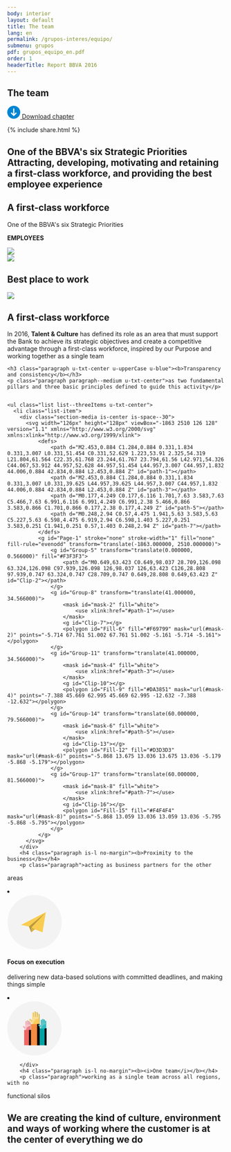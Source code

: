 ```yaml
---
body: interior
layout: default
title: The team
lang: en
permalink: /grupos-interes/equipo/
submenu: grupos
pdf: grupos_equipo_en.pdf
order: 1
headerTitle: Report BBVA 2016
---
```


<section class="principal"  data-parallax="scroll" data-speed=".4" data-image-src="{{site.baseurl}}/images/bg-equipo.png">
  <div class="section-header section-header--strategy">
    <h1>The team</h1>
  </div>
</section>

<section class="section-option">
  <div class="container container--small u-flex u-space-between">
    <p class="download-option">
      <a href="{{site.baseurl}}/downloads/{{ page.pdf }}"  target="_blank">
        <svg width="30px" height="30px" viewBox="-7 -1741 30 30" version="1.1" xmlns="http://www.w3.org/2000/svg" xmlns:xlink="http://www.w3.org/1999/xlink">
          <path d="M8,-1741 C-0.318181818,-1741 -7,-1734.31818 -7,-1726 C-7,-1717.68182 -0.318181818,-1711 8,-1711 C16.3181818,-1711 23,-1717.68182 23,-1726 C23,-1734.31818 16.3181818,-1741 8,-1741 Z M14.6136364,-1723.47727 L8.47727273,-1717.34091 C8.34090909,-1717.20455 8.13636364,-1717.13636 8,-1717.13636 C7.79545455,-1717.13636 7.65909091,-1717.20455 7.52272727,-1717.34091 L1.38636364,-1723.47727 C1.25,-1723.61364 1.18181818,-1723.75 1.18181818,-1723.95455 C1.18181818,-1724.15909 1.25,-1724.29545 1.38636364,-1724.43182 L2.34090909,-1725.38636 C2.61363636,-1725.65909 3.02272727,-1725.65909 3.29545455,-1725.38636 L6.02272727,-1722.65909 C6.22727273,-1722.45455 6.63636364,-1722.59091 6.63636364,-1722.93182 L6.63636364,-1734.18182 C6.63636364,-1734.59091 6.90909091,-1734.86364 7.31818182,-1734.86364 L8.68181818,-1734.86364 C9.09090909,-1734.86364 9.36363636,-1734.59091 9.36363636,-1734.18182 L9.36363636,-1722.86364 C9.36363636,-1722.59091 9.70454545,-1722.38636 9.97727273,-1722.59091 L12.7045455,-1725.31818 C12.9772727,-1725.59091 13.3863636,-1725.59091 13.6590909,-1725.31818 L14.6136364,-1724.36364 C14.75,-1724.22727 14.8181818,-1724.09091 14.8181818,-1723.88636 C14.8181818,-1723.75 14.75,-1723.61364 14.6136364,-1723.47727 Z" id="Shape" stroke="none" fill="#0085D3" fill-rule="evenodd"></path>
        </svg>
        Download chapter
      </a>
    </p>
    {% include share.html %}


  </div>
</section>

<section class="section section--blue section--piramids">
  <div class="container container--small">
    <h2 class="txt-cite">One of the BBVA's six Strategic Priorities Attracting, developing, motivating and
retaining a first-class workforce, and
providing the best employee experience</h2>
  </div>
</section>

<section class="section">
  <div class="container">
    <h2 class="u-txt-center title-section title-section--inside">A first-class workforce</h2>
    <p class="paragraph is-huge is-dark u-txt-center paragraph--big">One of the BBVA's six Strategic Priorities </p>
    <p class="paragraph is-l u-txt-center paragraph--big"><b>EMPLOYEES</b></p>
    <div class="section-media is-center">
      <img style="max-width:810px;" src="{{site.baseurl}}/images/map-empleados-eng.svg" />
    </div>
  </div>
</section>

<section class="section section--grey">
  <div class="container">
    <div class="section-media is-center">
      <img style="max-width:710px;" src="{{site.baseurl}}/images/number-employees-eng.svg" />
    </div>
  </div>
</section>


<section class="section section--blue">
  <div class="container">
    <h2 class="u-txt-center title-section title-section--inside">Best place to work</h2>
    <div class="section-media is-center">
      <img style="max-width: 616px;" src="{{site.baseurl}}/images/best-place-en.svg" />
    </div>
  </div>
</section>



<section class="section">
  <div class="container container--small">
    <h2 class="u-txt-center title-section title-section--inside">A first-class workforce</h2>
    <p class="paragraph u-txt-center paragraph--big">In 2016, <b>Talent & Culture</b> has defined its role as an area that must
support the Bank to achieve its strategic objectives and create a
competitive advantage through a first-class workforce, inspired by our
Purpose and working together as a single team</p>


    <h3 class="paragraph u-txt-center u-upperCase u-blue"><b>Transparency and consistency</b></h3>
    <p class="paragraph paragraph--medium u-txt-center">as two fundamental pillars and three basic principles defined to guide this activity</p>


    <ul class="list list--threeItems u-txt-center">
      <li class="list-item">
        <div class="section-media is-center is-space--30">
          <svg width="126px" height="128px" viewBox="-1863 2510 126 128" version="1.1" xmlns="http://www.w3.org/2000/svg" xmlns:xlink="http://www.w3.org/1999/xlink">
              <defs>
                  <path d="M2.453,0.884 C1.284,0.884 0.331,1.834 0.331,3.007 L0.331,51.454 C0.331,52.629 1.223,53.91 2.325,54.319 L21.804,61.564 C22.35,61.768 23.244,61.767 23.794,61.56 L42.971,54.326 C44.067,53.912 44.957,52.628 44.957,51.454 L44.957,3.007 C44.957,1.832 44.006,0.884 42.834,0.884 L2.453,0.884 Z" id="path-1"></path>
                  <path d="M2.453,0.884 C1.284,0.884 0.331,1.834 0.331,3.007 L0.331,39.625 L44.957,39.625 L44.957,3.007 C44.957,1.832 44.006,0.884 42.834,0.884 L2.453,0.884 Z" id="path-3"></path>
                  <path d="M0.177,4.249 C0.177,6.116 1.701,7.63 3.583,7.63 C5.466,7.63 6.991,6.116 6.991,4.249 C6.991,2.38 5.466,0.866 3.583,0.866 C1.701,0.866 0.177,2.38 0.177,4.249 Z" id="path-5"></path>
                  <path d="M0.248,2.94 C0.57,4.475 1.941,5.63 3.583,5.63 C5.227,5.63 6.598,4.475 6.919,2.94 C6.598,1.403 5.227,0.251 3.583,0.251 C1.941,0.251 0.57,1.403 0.248,2.94 Z" id="path-7"></path>
              </defs>
              <g id="Page-1" stroke="none" stroke-width="1" fill="none" fill-rule="evenodd" transform="translate(-1863.000000, 2510.000000)">
                  <g id="Group-5" transform="translate(0.000000, 0.566000)" fill="#F3F3F3">
                      <path d="M0.649,63.423 C0.649,98.037 28.709,126.098 63.324,126.098 C97.939,126.098 126,98.037 126,63.423 C126,28.808 97.939,0.747 63.324,0.747 C28.709,0.747 0.649,28.808 0.649,63.423 Z" id="Clip-2"></path>
                  </g>
                  <g id="Group-8" transform="translate(41.000000, 34.566000)">
                      <mask id="mask-2" fill="white">
                          <use xlink:href="#path-1"></use>
                      </mask>
                      <g id="Clip-7"></g>
                      <polygon id="Fill-6" fill="#F69799" mask="url(#mask-2)" points="-5.714 67.761 51.002 67.761 51.002 -5.161 -5.714 -5.161"></polygon>
                  </g>
                  <g id="Group-11" transform="translate(41.000000, 34.566000)">
                      <mask id="mask-4" fill="white">
                          <use xlink:href="#path-3"></use>
                      </mask>
                      <g id="Clip-10"></g>
                      <polygon id="Fill-9" fill="#DA3851" mask="url(#mask-4)" points="-7.388 45.669 62.995 45.669 62.995 -12.632 -7.388 -12.632"></polygon>
                  </g>
                  <g id="Group-14" transform="translate(60.000000, 79.566000)">
                      <mask id="mask-6" fill="white">
                          <use xlink:href="#path-5"></use>
                      </mask>
                      <g id="Clip-13"></g>
                      <polygon id="Fill-12" fill="#D3D3D3" mask="url(#mask-6)" points="-5.868 13.675 13.036 13.675 13.036 -5.179 -5.868 -5.179"></polygon>
                  </g>
                  <g id="Group-17" transform="translate(60.000000, 81.566000)">
                      <mask id="mask-8" fill="white">
                          <use xlink:href="#path-7"></use>
                      </mask>
                      <g id="Clip-16"></g>
                      <polygon id="Fill-15" fill="#F4F4F4" mask="url(#mask-8)" points="-5.868 13.059 13.036 13.059 13.036 -5.795 -5.868 -5.795"></polygon>
                  </g>
              </g>
          </svg>
        </div>
        <h4 class="paragraph is-l no-margin"><b>Proximity to the business</b></h4>
        <p class="paragraph">acting as business partners for the other
areas</p>
      </li>
      <li class="list-item">
        <div class="section-media is-center is-space--30">
          <svg width="127px" height="126px" viewBox="-2193 2315 127 126" version="1.1" xmlns="http://www.w3.org/2000/svg" xmlns:xlink="http://www.w3.org/1999/xlink">
              <g id="Group-7" stroke="none" stroke-width="1" fill="none" fill-rule="evenodd" transform="translate(-2193.000000, 2315.000000)">
                  <g id="Group-3">
                      <path d="M0.692,62.989 C0.692,97.603 28.754,125.664 63.368,125.664 C97.982,125.664 126.043,97.603 126.043,62.989 C126.043,28.374 97.982,0.313 63.368,0.313 C28.754,0.313 0.692,28.374 0.692,62.989 Z" id="Clip-2" fill="#F3F3F3"></path>
                      <polygon id="Fill-4" fill="#F9CD51" points="31.9008 69.2353 50.1678 73.1173 55.4338 86.2063 63.5398 79.5213 81.6818 86.2543 89.1278 39.7963"></polygon>
                      <polygon id="Fill-5" fill="#BA9A3D" points="50.169 73.1197 55.434 86.2067 63.539 79.5217 63.652 79.5627 55.994 75.1747 87.819 41.5627"></polygon>
                      <polygon id="Fill-6" fill="#D8B348" points="55.4052 86.1337 55.4342 86.2067 63.5392 79.5217 64.0292 79.7027 55.9942 75.1647"></polygon>
                  </g>
              </g>
          </svg>
        </div>
        <h4 class="paragraph is-l no-margin"><b>Focus on execution</b></h4>
        <p class="paragraph">delivering new data-based solutions with
committed deadlines, and making things simple</p>
      </li>
      <li class="list-item">
        <div class="section-media is-center is-space--30">
          <svg width="126px" height="126px" viewBox="-1623 2322 126 126" version="1.1" xmlns="http://www.w3.org/2000/svg" xmlns:xlink="http://www.w3.org/1999/xlink">
              <defs>
                  <path d="M4.36019148,0.4323 L4.381,4.951 L1.08,1.327 C1.02288518,1.26433067 0.960958762,1.20867461 0.8953,1.16008288 L0.8953,4.89807834 L4.487,8.841 C4.682,9.291 5.13,9.605 5.651,9.605 L15.182,9.605 C15.883,9.605 16.453,9.036 16.453,8.335 L16.453,1.155 L16.453,0.4323 L4.36019148,0.4323 L4.36019148,0.4323 Z" id="path-1"></path>
                  <path d="M4.36765419,0.521798536 C4.39170581,2.85043285 4.435,6.918 4.435,6.918 L0.9212,3.05972555 L0.9212,8.06291695 L4.576,12.076 C4.836,12.672 5.429,13.088 6.12,13.088 L18.755,13.088 C19.686,13.088 20.439,12.334 20.439,11.403 L20.439,1.886 L20.439,0.521798536 L4.36765419,0.521798536 L4.36765419,0.521798536 Z" id="path-3"></path>
                  <path d="M4.2588481,0.851703312 L4.283,6.108 L1.026,2.533 C0.890392795,2.38432572 0.727297197,2.27570355 0.5516,2.20781906 L0.5516,5.73575637 L4.388,9.948 C4.581,10.391 5.022,10.7 5.537,10.7 L14.939,10.7 C15.631,10.7 16.193,10.139 16.193,9.447 L16.193,2.363 L16.193,0.851703312 L4.2588481,0.851703312 L4.2588481,0.851703312 Z" id="path-5"></path>
              </defs>
              <g id="Group-10" stroke="none" stroke-width="1" fill="none" fill-rule="evenodd" transform="translate(-1623.000000, 2322.000000)">
                  <path d="M0,62.676 C0,97.29 28.062,125.351 62.676,125.351 C97.29,125.351 125.351,97.29 125.351,62.676 C125.351,28.061 97.29,0 62.676,0 C28.062,0 0,28.061 0,62.676 Z" id="Clip-2" fill="#F3F3F3"></path>
                  <g id="Group-9" transform="translate(35.000000, 23.000000)">
                      <g id="Group-8" transform="translate(0.000000, 20.566000)">
                          <path d="M17.8492,5.006 C17.1472,5.006 16.5782,5.575 16.5782,6.277 L16.5782,10.026 L15.9222,10.026 L15.9222,3.291 C15.9222,2.589 15.3532,2.02 14.6512,2.02 C13.9492,2.02 13.3802,2.589 13.3802,3.291 L13.3802,10.026 L12.7172,10.026 C12.7222,9.984 12.7242,9.941 12.7242,9.899 L12.7242,2.02 C12.7242,1.318 12.1552,0.749 11.4532,0.749 C10.7512,0.749 10.1832,1.318 10.1832,2.02 L10.1832,9.899 C10.1832,9.941 10.1852,9.984 10.1892,10.026 L9.5262,10.026 L9.5262,4.053 C9.5262,3.351 8.9572,2.782 8.2552,2.782 C7.5532,2.782 6.9842,3.351 6.9842,4.053 L7.0482,17.951 L3.7472,14.327 C3.2742,13.808 2.4712,13.77 1.9522,14.243 C1.4332,14.715 1.3952,15.519 1.8682,16.037 L7.1542,21.841 C7.3492,22.291 7.7972,22.606 8.3192,22.606 L17.8492,22.606 C18.5512,22.606 19.1202,22.037 19.1202,21.335 L19.1202,14.155 L19.1202,11.296 L19.1202,6.277 C19.1202,5.575 18.5512,5.006 17.8492,5.006" id="Fill-4" fill="#BA4C4B"></path>
                          <path d="M17.1822,5.006 C16.4802,5.006 15.9112,5.575 15.9112,6.277 L15.9112,10.026 L15.2542,10.026 L15.2542,3.291 C15.2542,2.589 14.6862,2.02 13.9842,2.02 C13.2822,2.02 12.7132,2.589 12.7132,3.291 L12.7132,10.026 L12.0502,10.026 C12.0542,9.984 12.0562,9.941 12.0562,9.899 L12.0562,2.02 C12.0562,1.318 11.4882,0.749 10.7862,0.749 C10.0842,0.749 9.5152,1.318 9.5152,2.02 L9.5152,9.899 C9.5152,9.941 9.5172,9.984 9.5222,10.026 L8.8592,10.026 L8.8592,4.053 C8.8592,3.351 8.2902,2.782 7.5882,2.782 C6.8862,2.782 6.3172,3.351 6.3172,4.053 L6.3812,17.951 L3.0792,14.327 C2.6072,13.808 1.8032,13.77 1.2842,14.243 C0.7652,14.715 0.7282,15.519 1.2002,16.037 L6.4872,21.841 C6.6822,22.291 7.1302,22.606 7.6512,22.606 L17.1822,22.606 C17.8832,22.606 18.4532,22.037 18.4532,21.335 L18.4532,14.155 L18.4532,11.296 L18.4532,6.277 C18.4532,5.575 17.8832,5.006 17.1822,5.006" id="Fill-6" fill="#F7C5CB"></path>
                      </g>
                      <g id="Group-11" transform="translate(2.000000, 33.566000)">
                          <mask id="mask-2" fill="white">
                              <use xlink:href="#path-1"></use>
                          </mask>
                          <g id="Clip-10"></g>
                          <path d="M0.8953,13.6593 C0.8953,13.6593 7.4493,17.8673 6.9253,9.4783 C6.4003,1.0883 16.4953,0.4323 16.4953,0.4323 L16.4953,10.3823 L1.4193,13.6593" id="Fill-9" fill="#EC808E" mask="url(#mask-2)"></path>
                      </g>
                      <g id="Group-18" transform="translate(4.000000, 0.566000)">
                          <polygon id="Fill-12" fill="#F06562" points="0.105 78.019 16.032 78.019 16.032 42.478 0.105 42.478"></polygon>
                          <polygon id="Fill-14" fill="#000000" points="11.129 78.019 15.89 78.019 15.89 42.478 11.129 42.478"></polygon>
                          <path d="M33.7596,5.756 C32.8296,5.756 32.0756,6.51 32.0756,7.441 L32.0756,12.41 L31.2046,12.41 L31.2046,3.482 C31.2046,2.551 30.4506,1.798 29.5196,1.798 C28.5896,1.798 27.8356,2.551 27.8356,3.482 L27.8356,12.41 L26.9566,12.41 C26.9626,12.355 26.9656,12.298 26.9656,12.242 L26.9656,1.798 C26.9656,0.867 26.2106,0.112 25.2796,0.112 C24.3496,0.112 23.5966,0.867 23.5966,1.798 L23.5966,12.242 C23.5966,12.298 23.5986,12.355 23.6036,12.41 L22.7256,12.41 L22.7256,4.492 C22.7256,3.562 21.9706,2.808 21.0406,2.808 C20.1096,2.808 19.3566,3.562 19.3566,4.492 L19.3566,14.938 C19.3566,15.12 19.4406,22.918 19.4406,22.918 L15.0636,18.112 C14.4366,17.424 13.3716,17.375 12.6836,18.001 C11.9956,18.628 11.9466,19.693 12.5726,20.381 L19.5806,28.076 C19.8406,28.672 20.4336,29.088 21.1246,29.088 L33.7596,29.088 C34.6896,29.088 35.4436,28.334 35.4436,27.403 L35.4436,17.885 L35.4436,14.095 L35.4436,7.441 C35.4436,6.51 34.6896,5.756 33.7596,5.756" id="Fill-15" fill="#BC9A3E"></path>
                          <path d="M33.7596,5.756 C32.8296,5.756 32.0756,6.51 32.0756,7.441 L32.0756,12.41 L31.2046,12.41 L31.2046,3.482 C31.2046,2.551 30.4506,1.798 29.5196,1.798 C28.5896,1.798 27.8356,2.551 27.8356,3.482 L27.8356,12.41 L26.9566,12.41 C26.9626,12.355 26.9656,12.298 26.9656,12.242 L26.9656,1.798 C26.9656,0.867 26.2106,0.112 25.2796,0.112 C24.3496,0.112 23.5966,0.867 23.5966,1.798 L23.5966,12.242 C23.5966,12.298 23.5986,12.355 23.6036,12.41 L22.7256,12.41 L22.7256,4.492 C22.7256,3.562 21.9706,2.808 21.0406,2.808 C20.1096,2.808 19.3566,3.562 19.3566,4.492 L19.3566,14.938 C19.3566,15.12 19.4406,22.918 19.4406,22.918 L15.0636,18.112 C14.4366,17.424 13.3716,17.375 12.6836,18.001 C11.9956,18.628 11.9466,19.693 12.5726,20.381 L19.5806,28.076 C19.8406,28.672 20.4336,29.088 21.1246,29.088 L33.7596,29.088 C34.6896,29.088 35.4436,28.334 35.4436,27.403 L35.4436,17.885 L35.4436,14.095 L35.4436,7.441 C35.4436,6.51 34.6896,5.756 33.7596,5.756 Z" id="Stroke-16" stroke="#BC9A3E" stroke-width="0.585"></path>
                          <path d="M32.7549,5.756 C31.8249,5.756 31.0699,6.51 31.0699,7.441 L31.0699,12.41 L30.1999,12.41 L30.1999,3.482 C30.1999,2.551 29.4459,1.798 28.5149,1.798 C27.5849,1.798 26.8299,2.551 26.8299,3.482 L26.8299,12.41 L25.9519,12.41 C25.9579,12.355 25.9609,12.298 25.9609,12.242 L25.9609,1.798 C25.9609,0.867 25.2059,0.112 24.2749,0.112 C23.3449,0.112 22.5909,0.867 22.5909,1.798 L22.5909,12.242 C22.5909,12.298 22.5939,12.355 22.5989,12.41 L21.7209,12.41 L21.7209,4.492 C21.7209,3.562 20.9659,2.808 20.0359,2.808 C19.1049,2.808 18.3519,3.562 18.3519,4.492 L18.3519,14.938 C18.3519,15.12 18.4359,22.918 18.4359,22.918 L14.0589,18.112 C13.4319,17.424 12.3669,17.375 11.6789,18.001 C10.9909,18.628 10.9409,19.693 11.5679,20.381 L18.5759,28.076 C18.8359,28.672 19.4289,29.088 20.1199,29.088 L32.7549,29.088 C33.6859,29.088 34.4389,28.334 34.4389,27.403 L34.4389,17.885 L34.4389,14.095 L34.4389,7.441 C34.4389,6.51 33.6859,5.756 32.7549,5.756" id="Fill-17" fill="#F9DD91"></path>
                      </g>
                      <g id="Group-21" transform="translate(18.000000, 16.566000)">
                          <mask id="mask-4" fill="white">
                              <use xlink:href="#path-3"></use>
                          </mask>
                          <g id="Clip-20"></g>
                          <path d="M0.9212,17.1378 C0.9212,17.1378 7.3372,19.0988 7.3992,13.0878 C7.5302,0.4728 21.7792,0.5218 21.7792,0.5218 L34.6442,14.2858 L0.9212,17.1378 Z" id="Fill-19" fill="#FACD59" mask="url(#mask-4)"></path>
                      </g>
                      <g id="Group-29" transform="translate(19.000000, 17.566000)">
                          <polygon id="Fill-22" fill="#F68B41" points="0.89 61.112 21.044 61.112 21.044 11.856 0.89 11.856"></polygon>
                          <polygon id="Fill-24" fill="#000000" points="14.966 61.112 21.044 61.112 21.044 11.856 14.966 11.856"></polygon>
                          <polygon id="Fill-25" fill="#00A4A5" points="20.99 61.112 36.982 61.112 36.982 21.7 20.99 21.7"></polygon>
                          <polygon id="Fill-26" fill="#000000" points="32.351 61.112 36.982 61.112 36.982 21.7 32.351 21.7"></polygon>
                          <path d="M34.8292,4.3371 C34.1362,4.3371 33.5742,4.8981 33.5742,5.5901 L33.5742,9.2891 L32.9272,9.2891 L32.9272,2.6441 C32.9272,1.9521 32.3662,1.3911 31.6732,1.3911 C30.9812,1.3911 30.4192,1.9521 30.4192,2.6441 L30.4192,9.2891 L29.7662,9.2891 C29.7702,9.2481 29.7722,9.2061 29.7722,9.1641 L29.7722,1.3911 C29.7722,0.6981 29.2122,0.1371 28.5192,0.1371 C27.8262,0.1371 27.2642,0.6981 27.2642,1.3911 L27.2642,9.1641 C27.2642,9.2061 27.2672,9.2481 27.2712,9.2891 L26.6172,9.2891 L26.6172,3.3971 C26.6172,2.7041 26.0562,2.1431 25.3632,2.1431 C24.6712,2.1431 24.1102,2.7041 24.1102,3.3971 L24.1732,17.1081 L20.9152,13.5321 C20.4492,13.0211 19.6562,12.9831 19.1442,13.4501 C18.6322,13.9161 18.5952,14.7091 19.0612,15.2211 L24.2772,20.9471 C24.4712,21.3911 24.9112,21.7001 25.4262,21.7001 L34.8292,21.7001 C35.5212,21.7001 36.0822,21.1391 36.0822,20.4471 L36.0822,13.3631 L36.0822,10.5431 L36.0822,5.5901 C36.0822,4.8981 35.5212,4.3371 34.8292,4.3371" id="Fill-27" fill="#00A4A5"></path>
                          <path d="M33.9393,4.3371 C33.2463,4.3371 32.6853,4.8981 32.6853,5.5901 L32.6853,9.2891 L32.0373,9.2891 L32.0373,2.6441 C32.0373,1.9521 31.4763,1.3911 30.7833,1.3911 C30.0913,1.3911 29.5313,1.9521 29.5313,2.6441 L29.5313,9.2891 L28.8773,9.2891 C28.8803,9.2481 28.8823,9.2061 28.8823,9.1641 L28.8823,1.3911 C28.8823,0.6981 28.3223,0.1371 27.6293,0.1371 C26.9373,0.1371 26.3753,0.6981 26.3753,1.3911 L26.3753,9.1641 C26.3753,9.2061 26.3773,9.2481 26.3823,9.2891 L25.7273,9.2891 L25.7273,3.3971 C25.7273,2.7041 25.1663,2.1431 24.4743,2.1431 C23.7813,2.1431 23.2203,2.7041 23.2203,3.3971 L23.2833,17.1081 L20.0253,13.5321 C19.5593,13.0211 18.7663,12.9831 18.2543,13.4501 C17.7423,13.9161 17.7053,14.7091 18.1713,15.2211 L23.3873,20.9471 C23.5813,21.3911 24.0223,21.7001 24.5363,21.7001 L33.9393,21.7001 C34.6313,21.7001 35.1923,21.1391 35.1923,20.4471 L35.1923,13.3631 L35.1923,10.5431 L35.1923,5.5901 C35.1923,4.8981 34.6313,4.3371 33.9393,4.3371" id="Fill-28" fill="#62C6C9"></path>
                      </g>
                      <g id="Group-32" transform="translate(38.000000, 28.566000)">
                          <mask id="mask-6" fill="white">
                              <use xlink:href="#path-5"></use>
                          </mask>
                          <g id="Clip-31"></g>
                          <path d="M0.5516,15.3444 C0.5516,15.3444 5.1396,21.0804 6.5816,10.7004 C8.0246,0.3204 18.5116,0.8564 18.5116,0.8564 L19.4946,12.0014 L0.5516,15.3444 Z" id="Fill-30" fill="#2DBEC5" mask="url(#mask-6)"></path>
                      </g>
                  </g>
              </g>
          </svg>


        </div>
        <h4 class="paragraph is-l no-margin"><b><i>One team</i></b></h4>
        <p class="paragraph">working as a single team across all regions, with no
functional silos</p>
      </li>
    </ul>

  </div>
</section>


<section class="section section--blue section--blueOpacity" data-parallax="scroll" data-speed=".4" data-image-src="{{site.baseurl}}/images/quote-equipo.png">
  <div class="container container--small">
    <h2 class="txt-cite">We are creating the kind of culture, environment and ways of working where the customer is at the center of everything we do</h2>
  </div>
</section>
